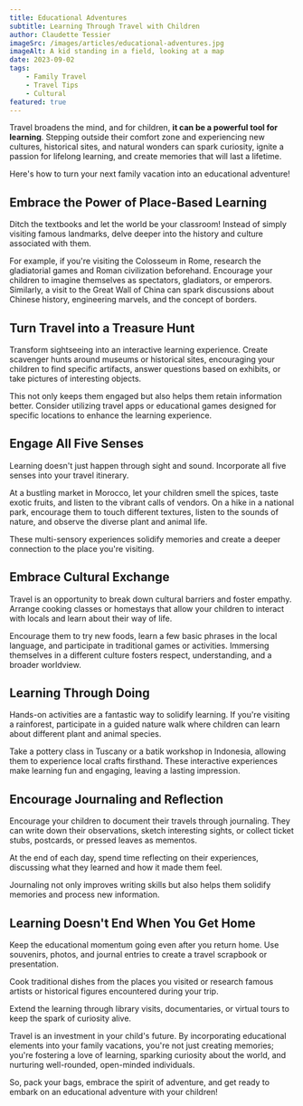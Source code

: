 ```yaml
---
title: Educational Adventures
subtitle: Learning Through Travel with Children
author: Claudette Tessier
imageSrc: /images/articles/educational-adventures.jpg
imageAlt: A kid standing in a field, looking at a map
date: 2023-09-02
tags:
    - Family Travel
    - Travel Tips
    - Cultural
featured: true
---
```


Travel broadens the mind, and for children, **it can be a powerful tool for learning**. Stepping outside their comfort zone and experiencing new cultures, historical sites, and natural wonders can spark curiosity, ignite a passion for lifelong learning, and create memories that will last a lifetime.

Here's how to turn your next family vacation into an educational adventure!

## Embrace the Power of Place-Based Learning

Ditch the textbooks and let the world be your classroom! Instead of simply visiting famous landmarks, delve deeper into the history and culture associated with them.

For example, if you're visiting the Colosseum in Rome, research the gladiatorial games and Roman civilization beforehand. Encourage your children to imagine themselves as spectators, gladiators, or emperors. Similarly, a visit to the Great Wall of China can spark discussions about Chinese history, engineering marvels, and the concept of borders.

## Turn Travel into a Treasure Hunt

Transform sightseeing into an interactive learning experience. Create scavenger hunts around museums or historical sites, encouraging your children to find specific artifacts, answer questions based on exhibits, or take pictures of interesting objects.

This not only keeps them engaged but also helps them retain information better. Consider utilizing travel apps or educational games designed for specific locations to enhance the learning experience.

## Engage All Five Senses

Learning doesn't just happen through sight and sound. Incorporate all five senses into your travel itinerary.

At a bustling market in Morocco, let your children smell the spices, taste exotic fruits, and listen to the vibrant calls of vendors. On a hike in a national park, encourage them to touch different textures, listen to the sounds of nature, and observe the diverse plant and animal life.

These multi-sensory experiences solidify memories and create a deeper connection to the place you're visiting.

## Embrace Cultural Exchange

Travel is an opportunity to break down cultural barriers and foster empathy. Arrange cooking classes or homestays that allow your children to interact with locals and learn about their way of life.

Encourage them to try new foods, learn a few basic phrases in the local language, and participate in traditional games or activities. Immersing themselves in a different culture fosters respect, understanding, and a broader worldview.

## Learning Through Doing

Hands-on activities are a fantastic way to solidify learning. If you're visiting a rainforest, participate in a guided nature walk where children can learn about different plant and animal species.

Take a pottery class in Tuscany or a batik workshop in Indonesia, allowing them to experience local crafts firsthand. These interactive experiences make learning fun and engaging, leaving a lasting impression.

## Encourage Journaling and Reflection

Encourage your children to document their travels through journaling. They can write down their observations, sketch interesting sights, or collect ticket stubs, postcards, or pressed leaves as mementos.

At the end of each day, spend time reflecting on their experiences, discussing what they learned and how it made them feel.

Journaling not only improves writing skills but also helps them solidify memories and process new information.

## Learning Doesn't End When You Get Home

Keep the educational momentum going even after you return home. Use souvenirs, photos, and journal entries to create a travel scrapbook or presentation.

Cook traditional dishes from the places you visited or research famous artists or historical figures encountered during your trip.

Extend the learning through library visits, documentaries, or virtual tours to keep the spark of curiosity alive.

Travel is an investment in your child's future. By incorporating educational elements into your family vacations, you're not just creating memories; you're fostering a love of learning, sparking curiosity about the world, and nurturing well-rounded, open-minded individuals.

So, pack your bags, embrace the spirit of adventure, and get ready to embark on an educational adventure with your children!
